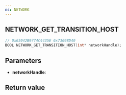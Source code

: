```yaml
---
ns: NETWORK
---
```

## NETWORK_GET_TRANSITION_HOST

```c
// 0x65042B9774C4435E 0x73098D40
BOOL NETWORK_GET_TRANSITION_HOST(int* networkHandle);
```


## Parameters
* **networkHandle**: 

## Return value
